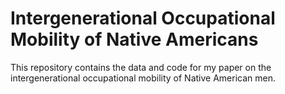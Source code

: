 # Intergenerational Occupational Mobility of Native Americans
This repository contains the data and code for my paper on the intergenerational occupational mobility of Native American men.
